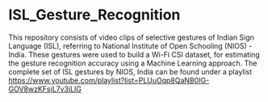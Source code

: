 # ISL_Gesture_Recognition
This repository consists of video clips of selective gestures of Indian Sign Language (ISL), referring to National Institute of Open Schooling (NIOS) - India. These gestures were used to build a Wi-Fi CSI dataset, for estimating the gesture recognition accuracy using a Machine Learning approach. The complete set of ISL gestures by NIOS, India can be found under a playlist https://www.youtube.com/playlist?list=PLUuOqp8QaNB0IG-GOV8wzKFsjL7v3iLIG
